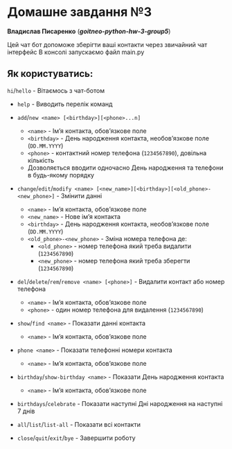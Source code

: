 # Домашне завдання №3

**Владислав Писаренко** (***goitneo-python-hw-3-group5***)

Цей чат бот допоможе зберігти ваші контакти через звичайний чат інтерфейс
В консолі запускаємо файл main.py

## Як користуватись:
`hi`/`hello` - Вітаємось з чат-ботом

- `help` - Виводить перелік команд

- `add`/`new <name> [<birthday>][<phone>...n]`
  - `<name>` - Імʼя контакта, обовʼязкове поле
  - `<birthday>` - День народження контакта, необовʼязкове поле (`DD.MM.YYYY`)
  - `<phone>` - контактний номер телефона (`1234567890`), довільна кількість
  - Дозволяється вводити одночасно День народження та телефони в будь-якому порядку

- `change`/`edit`/`modify <name> [<new_name>][<birthday>][<old_phone>-<new_phone>]` - Змінити данні
  - `<name>` - Імʼя контакта, обовʼязкове поле
  - `<new_name>` - Нове імʼя контакта
  - `<birthday>` - День народження контакта, необовʼязкове поле (`DD.MM.YYYY`)
  - `<old_phone>-<new_phone>` - Зміна номера телефона де:
    - `<old_phone>` - номер телефона який треба видалити (`1234567890`)
    - `<new_phone>` - номер телефона який треба зберегти (`1234567890`)

- `del`/`delete`/`rem`/`remove <name> [<phone>]` - Видалити контакт або номер телефона
  - `<name>` - Імʼя контакта, обовʼязкове поле
  - `<phone>` - один номер телефона для видалення (`1234567890`)

- `show`/`find <name>` - Показати данні контакта
  - `<name>` - Імʼя контакта, обовʼязкове поле

- `phone <name>` - Показати телефонні номери контакта
  - `<name>` - Імʼя контакта, обовʼязкове поле

- `birthday`/`show-birthday <name>` - Показати День народження контакта
  - `<name>` - Імʼя контакта, обовʼязкове поле

- `birthdays`/`celebrate` - Показати наступні Дні народження на наступні 7 днів

- `all`/`list`/`list-all` - Показати всі контакти

- `close`/`quit`/`exit`/`bye` - Завершити роботу